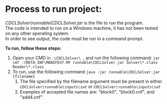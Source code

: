 # Process to run project:

*CDCLSolver\\runnable\\CDCLSolver.jar* is the file to run the program.  
The code is intended to run on a Windows machine, it has not been tested on any other operating system.  
In order to see output, the code must be run in a command prompt.

**To run, follow these steps:**
1) Open your CMD in ```.\CDCLSolver\ ```, and run the following command: ```jar cmf .\META-INF\MANIFEST.MF runnable\CDCLSolver.jar Solver\*.class Reader\*.class```
2) To run, use the following command ```java -jar runnable\CDCLSolver.jar {filename}```
   1) The file specified by the filename argument must be present in either
      *```CDCLSolver\runnable\inputs\sat```* or
      *```CDCLSolver\runnable\inputs\sat```*
   2) Examples of accepted file names are: "block0", "block0.cnf", and "add4.cnf"
